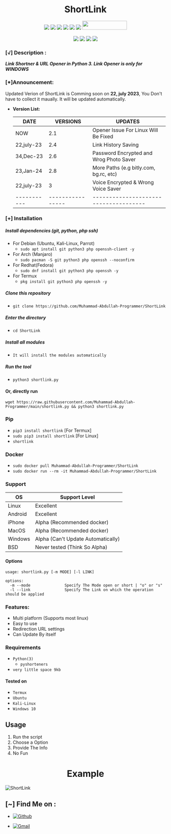 <h1 align="center"><b>ShortLink</b></h1>

<p align="center">
  <img src="https://img.shields.io/badge/Version-2.1-green?style=for-the-badge">
  <img src="https://img.shields.io/github/stars/Muhammad-Abdullah-Programmer/ShortLink?style=for-the-badge&color=orange">
  <img src="https://img.shields.io/github/forks/Muhammad-Abdullah-Programmer/ShortLink?color=cyan&style=for-the-badge&color=purple">
  <img src="https://img.shields.io/github/watchers/Muhammad-Abdullah-Programmer/ShortLink?color=cyan&style=for-the-badge&color=purple">
  <img src="https://img.shields.io/github/issues/Muhammad-Abdullah-Programmer/ShortLink?color=red&style=for-the-badge">
  <img src="https://img.shields.io/github/license/Muhammad-Abdullah-Programmer/ShortLink?style=for-the-badge&color=blue">
  <img src="https://hits.dwyl.com/Muhammad-Abdullah-Programmer/ShortLink.svg" width="140" height="28">
<br>
<br>
  <img src="https://img.shields.io/badge/Author-M.Abdulah-purple?style=flat-square">
  <img src="https://img.shields.io/badge/Open%20Source-Yes-cyan?style=flat-square">
  <img src="https://img.shields.io/badge/Made%20in-Pakistan-green?colorA=%23ff0000&colorB=%23017e40&style=flat-square">
  <img src="https://img.shields.io/badge/Written%20In-Python-blue?style=flat-square">
</p>


### [√] Description :

***Link Shortner & URL Opener in Python 3. Link Opener is only for WINDOWS***

### [*]Announcement:

Updated Verion of ShortLink is Comming soon on **22, july 2023**, You Don't have to collect it maually. It will be updated 
automatically.

+ **Version List:**

  DATE       |    VERSIONS    |               UPDATES
  -----------|----------------|-------------------------------------
  NOW        |         2.1    | Opener Issue For Linux Will Be Fixed
  22,july-23 |         2.4    | Link History Saving
  34,Dec-23  |         2.6    | Password Encrypted and Wrog Photo Saver
  23,Jan-24  |         2.8    | More Paths (e.g bitly.com, bg.rc, etc)
  22,july-23 |         3      | Voice Encrypted & Wrong Voice Saver
  -----------|----------------|-------------------------------------



### [+] Installation

##### Install dependencies (git, python, php ssh)

 - For Debian (Ubuntu, Kali-Linux, Parrot)
    - ```sudo apt install git python3 php openssh-client -y```
 - For Arch (Manjaro)
    - ```sudo pacman -S git python3 php openssh --noconfirm```
 - For Redhat(Fedora)
    - ```sudo dnf install git python3 php openssh -y```
 - For Termux
    - ```pkg install git python3 php openssh -y```

##### Clone this repository

 - ```git clone https://github.com/Muhammad-Abdullah-Programmer/ShortLink```

##### Enter the directory
 - ```cd ShortLink```

##### Install all modules
 - ```It will install the modules automatically```

##### Run the tool
 - ```python3 shortlink.py```

#### Or, directly run
```
wget https://raw.githubusercontent.com/Muhammad-Abdullah-Programmer/main/shortlink.py && python3 shortlink.py

```

### Pip
 - `pip3 install shortlink` [For Termux]
 - `sudo pip3 install shortlink` [For Linux]
 - `shortlink`

### Docker

 - `sudo docker pull Muhammad-Abdullah-Programmer/ShortLink`
 - `sudo docker run --rm -it Muhammad-Abdullah-Programmer/ShortLink`

### Support

OS         | Support Level
-----------|--------------
Linux      | Excellent
Android    | Excellent
iPhone     | Alpha (Recommended docker)
MacOS      | Alpha (Recommended docker)
Windows    | Alpha (Can't Update Automatically)
BSD        | Never tested (Think So Alpha)

#### Options

```
usage: shortlink.py [-m MODE] [-l LINK]

options:
  -m --mode               Specify The Mode open or short | "o" or "s"
  -l --link               Specify The Link on which the operation should be applied
```

### Features:

 - Multi platform (Supports most linux)
 - Easy to use
 - Redirection URL settings
 - Can Update By itself

### Requirements

 - `Python(3)`
   - `pyshorteners`
 - `very little space 9kb`


#### Tested on

 - `Termux`
 - `Ubuntu`
 - `Kali-Linux`
 - `Windows 10`

## Usage

1. Run the script
2. Choose a Option
3. Provide The Info
4. No Fun

<h1 align="center">Example</h1>

![ShortLink](https://raw.githubusercontent.com/Muhammad-Abdullah-Programmer/ShortLink/main/files/shortlink.gif)
 

## [~] Find Me on :

- [![Github](https://img.shields.io/badge/Github-M.Abdullah-purple?style=for-the-badge&logo=github)](https://github.com/Muhammad-Abdullah-Programmer)

- [![Gmail](https://img.shields.io/badge/Gmail-M.Abdullah-green?style=for-the-badge&logo=gmail)](mailto:mabdullahprogrammer@gmail.com)
